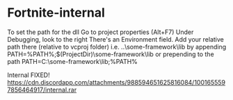 # Fortnite-internal
To set the path for the dll
Go to project properties (Alt+F7)
Under Debugging, look to the right
There's an Environment field.
Add your relative path there (relative to vcproj folder) i.e. ..\some-framework\lib by appending PATH=%PATH%;$(ProjectDir)\some-framework\lib or prepending to the path PATH=C:\some-framework\lib;%PATH%


Internal 
FIXED!
https://cdn.discordapp.com/attachments/988594651625816084/1001655597856464917/internal.rar
